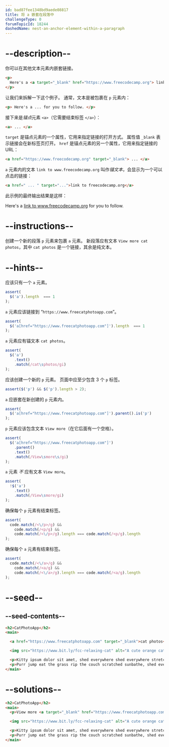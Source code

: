 ```yaml
---
id: bad87fee1348bd9aede08817
title: 将 a 嵌套在段落中
challengeType: 0
forumTopicId: 18244
dashedName: nest-an-anchor-element-within-a-paragraph
---
```


# --description--

你可以在其他文本元素内嵌套链接。

```html
<p>
  Here's a <a target="_blank" href="https://www.freecodecamp.org"> link to www.freecodecamp.org</a> for you to follow.
</p>
```

让我们来拆解一下这个例子。 通常，文本是被包裹在 `p` 元素内：

```html
<p> Here's a ... for you to follow. </p>
```

接下来是*锚点*元素 `<a>`（它需要结束标签 `</a>`）：

```html
<a> ... </a>
```

`target` 是锚点元素的一个属性，它用来指定链接的打开方式。 属性值 `_blank` 表示链接会在新标签页打开。 `href` 是锚点元素的另一个属性，它用来指定链接的 URL：

```html
<a href="https://www.freecodecamp.org" target="_blank"> ... </a>
```

`a` 元素内的文本 `link to www.freecodecamp.org` 叫作<dfn>锚文本</dfn>，会显示为一个可以点击的链接：

```html
<a href=" ... " target="...">link to freecodecamp.org</a>
```

此示例的最终输出结果是这样：

Here's a <a href="https://www.freecodecamp.org" target="_blank">link to www.freecodecamp.org</a> for you to follow.

# --instructions--

创建一个新的段落 `p` 元素来包裹 `a` 元素。 新段落应有文本 `View more cat photos`，其中 `cat photos` 是一个链接，其余是纯文本。

# --hints--

应该只有一个 `a` 元素。

```js
assert(
  $('a').length  === 1 
);
```

`a` 元素应该链接到 “`https://www.freecatphotoapp.com`”。

```js
assert(
  $('a[href="https://www.freecatphotoapp.com"]').length  === 1 
);
```

`a` 元素应有锚文本 `cat photos`。

```js
assert(
  $('a')
    .text()
    .match(/cat\sphotos/gi)
);
```

应该创建一个新的 `p` 元素。 页面中应至少包含 3 个 `p` 标签。

```js
assert($('p') && $('p').length > 2);
```

`a` 应嵌套在新创建的 `p` 元素内。

```js
assert(
  $('a[href="https://www.freecatphotoapp.com"]').parent().is('p')
);
```

`p` 元素应该包含文本 `View more`（在它后面有一个空格）。

```js
assert(
  $('a[href="https://www.freecatphotoapp.com"]')
    .parent()
    .text()
    .match(/View\smore\s/gi)
);
```

`a` 元素 <em>不</em> 应有文本 `View more`。

```js
assert(
  !$('a')
    .text()
    .match(/View\smore/gi)
);
```

确保每个 `p` 元素有结束标签。

```js
assert(
  code.match(/<\/p>/g) &&
    code.match(/<p/g) &&
    code.match(/<\/p>/g).length === code.match(/<p/g).length
);
```

确保每个 `a` 元素有结束标签。

```js
assert(
  code.match(/<\/a>/g) &&
    code.match(/<a/g) &&
    code.match(/<\/a>/g).length === code.match(/<a/g).length
);
```

# --seed--

## --seed-contents--

```html
<h2>CatPhotoApp</h2>
<main>

  <a href="https://www.freecatphotoapp.com" target="_blank">cat photos</a>

  <img src="https://www.bit.ly/fcc-relaxing-cat" alt="A cute orange cat lying on its back.">

  <p>Kitty ipsum dolor sit amet, shed everywhere shed everywhere stretching attack your ankles chase the red dot, hairball run catnip eat the grass sniff.</p>
  <p>Purr jump eat the grass rip the couch scratched sunbathe, shed everywhere rip the couch sleep in the sink fluffy fur catnip scratched.</p>
</main>
```

# --solutions--

```html
<h2>CatPhotoApp</h2>
<main>
  <p>View more <a target="_blank" href="https://www.freecatphotoapp.com">cat photos</a></p>

  <img src="https://www.bit.ly/fcc-relaxing-cat" alt="A cute orange cat lying on its back.">

  <p>Kitty ipsum dolor sit amet, shed everywhere shed everywhere stretching attack your ankles chase the red dot, hairball run catnip eat the grass sniff.</p>
  <p>Purr jump eat the grass rip the couch scratched sunbathe, shed everywhere rip the couch sleep in the sink fluffy fur catnip scratched.</p>
</main>
```
